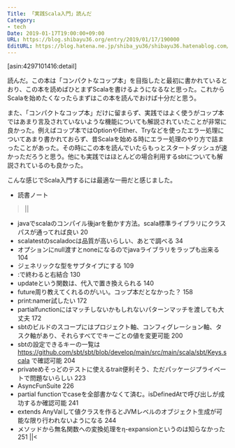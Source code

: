 ```yaml
---
Title: 「実践Scala入門」読んだ
Category:
- tech
Date: 2019-01-17T19:00:00+09:00
URL: https://blog.shibayu36.org/entry/2019/01/17/190000
EditURL: https://blog.hatena.ne.jp/shiba_yu36/shibayu36.hatenablog.com/atom/entry/10257846132707199989
---
```


[asin:4297101416:detail]

読んだ。この本は「コンパクトなコップ本」を目指したと最初に書かれているとおり、この本を読めばひとまずScalaを書けるようになるなと思った。これからScalaを始めたくなったらまずはこの本を読んでおけば十分だと思う。

また、「コンパクトなコップ本」だけに留まらず、実践ではよく使うがコップ本ではあまり言及されていないような機能についても解説されていたことが非常に良かった。例えばコップ本ではOptionやEither、Tryなどを使ったエラー処理についてあまり書かれておらず、昔Scalaを始める時にエラー処理のやり方で詰まったことがあった。その時にこの本を読んでいたらもっとスタートダッシュが速かっただろうと思う。他にも実践ではほとんどの場合利用するsbtについても解説されているのも良かった。

こんな感じでScala入門するには最適な一冊だと感じました。

* 読書ノート
>||
- javaでscalaのコンパイル後jarを動かす方法。scala標準ライブラリにクラスパスが通ってれば良い 20
- scalatestのscaladocは品質が高いらしい、あとで調べる 34
- オプションにnull渡すとnoneになるのでjavaライブラリをラップも出来る 104
- ジェネリックな型をサブタイプにする 109
- :で終わると右結合 130
- updateという関数は、代入で置き換えられる 140
- future周り教えてくれるのがいい。コップ本だとなかった？ 158
- print:namer試したい 172
- partialfunctionにはマッチしないかもしれないパターンマッチを渡しても大丈夫 172
- sbtのビルドのスコープにはプロジェクト軸、コンフィグレーション軸、タスク軸があり、それらすべてでキーごとの値を変更可能 200
- sbtの設定できるキーの一覧は https://github.com/sbt/sbt/blob/develop/main/src/main/scala/sbt/Keys.scala で確認可能 204
- privateめそっどのテストに使えるtrait便利そう、ただパッケージプライベートで問題ないらしい 223
- AsyncFunSuite 226
- partial functionでcaseを全部書かなくて済む。isDefinedAtで呼び出しが成功するか確認可能 241
- extends AnyValして値クラスを作るとJVMレベルのオブジェクト生成が可能な限り行われないようになる 244
- メソッドから無名関数への変換処理をη-expansionというのは知らなかった 251
||<
